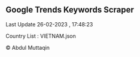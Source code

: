 

## Google Trends Keywords Scraper 
 
Last Update 26-02-2023 , 17:48:23

Country List :
VIETNAM.json



© Abdul Muttaqin 
